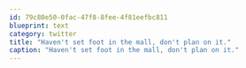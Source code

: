 ```yaml
---
id: 79c80e50-0fac-47f8-8fee-4f81eefbc811
blueprint: text
category: twitter
title: "Haven't set foot in the mall, don't plan on it."
caption: "Haven't set foot in the mall, don't plan on it."
---
```

